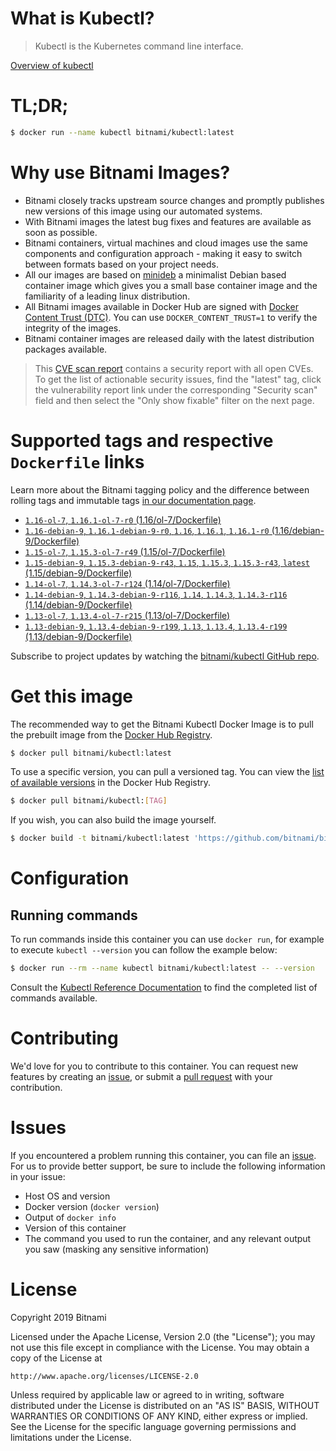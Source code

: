 
# What is Kubectl?

> Kubectl is the Kubernetes command line interface.

[Overview of kubectl](https://kubernetes.io/docs/reference/kubectl/overview/)

# TL;DR;

```bash
$ docker run --name kubectl bitnami/kubectl:latest
```

# Why use Bitnami Images?

* Bitnami closely tracks upstream source changes and promptly publishes new versions of this image using our automated systems.
* With Bitnami images the latest bug fixes and features are available as soon as possible.
* Bitnami containers, virtual machines and cloud images use the same components and configuration approach - making it easy to switch between formats based on your project needs.
* All our images are based on [minideb](https://github.com/bitnami/minideb) a minimalist Debian based container image which gives you a small base container image and the familiarity of a leading linux distribution.
* All Bitnami images available in Docker Hub are signed with [Docker Content Trust (DTC)](https://docs.docker.com/engine/security/trust/content_trust/). You can use `DOCKER_CONTENT_TRUST=1` to verify the integrity of the images.
* Bitnami container images are released daily with the latest distribution packages available.


> This [CVE scan report](https://quay.io/repository/bitnami/kubectl?tab=tags) contains a security report with all open CVEs. To get the list of actionable security issues, find the "latest" tag, click the vulnerability report link under the corresponding "Security scan" field and then select the "Only show fixable" filter on the next page.

# Supported tags and respective `Dockerfile` links

Learn more about the Bitnami tagging policy and the difference between rolling tags and immutable tags [in our documentation page](https://docs.bitnami.com/containers/how-to/understand-rolling-tags-containers/).


* [`1.16-ol-7`, `1.16.1-ol-7-r0` (1.16/ol-7/Dockerfile)](https://github.com/bitnami/bitnami-docker-kubectl/blob/1.16.1-ol-7-r0/1.16/ol-7/Dockerfile)
* [`1.16-debian-9`, `1.16.1-debian-9-r0`, `1.16`, `1.16.1`, `1.16.1-r0` (1.16/debian-9/Dockerfile)](https://github.com/bitnami/bitnami-docker-kubectl/blob/1.16.1-debian-9-r0/1.16/debian-9/Dockerfile)
* [`1.15-ol-7`, `1.15.3-ol-7-r49` (1.15/ol-7/Dockerfile)](https://github.com/bitnami/bitnami-docker-kubectl/blob/1.15.3-ol-7-r49/1.15/ol-7/Dockerfile)
* [`1.15-debian-9`, `1.15.3-debian-9-r43`, `1.15`, `1.15.3`, `1.15.3-r43`, `latest` (1.15/debian-9/Dockerfile)](https://github.com/bitnami/bitnami-docker-kubectl/blob/1.15.3-debian-9-r43/1.15/debian-9/Dockerfile)
* [`1.14-ol-7`, `1.14.3-ol-7-r124` (1.14/ol-7/Dockerfile)](https://github.com/bitnami/bitnami-docker-kubectl/blob/1.14.3-ol-7-r124/1.14/ol-7/Dockerfile)
* [`1.14-debian-9`, `1.14.3-debian-9-r116`, `1.14`, `1.14.3`, `1.14.3-r116` (1.14/debian-9/Dockerfile)](https://github.com/bitnami/bitnami-docker-kubectl/blob/1.14.3-debian-9-r116/1.14/debian-9/Dockerfile)
* [`1.13-ol-7`, `1.13.4-ol-7-r215` (1.13/ol-7/Dockerfile)](https://github.com/bitnami/bitnami-docker-kubectl/blob/1.13.4-ol-7-r215/1.13/ol-7/Dockerfile)
* [`1.13-debian-9`, `1.13.4-debian-9-r199`, `1.13`, `1.13.4`, `1.13.4-r199` (1.13/debian-9/Dockerfile)](https://github.com/bitnami/bitnami-docker-kubectl/blob/1.13.4-debian-9-r199/1.13/debian-9/Dockerfile)

Subscribe to project updates by watching the [bitnami/kubectl GitHub repo](https://github.com/bitnami/bitnami-docker-kubectl).

# Get this image

The recommended way to get the Bitnami Kubectl Docker Image is to pull the prebuilt image from the [Docker Hub Registry](https://hub.docker.com/r/bitnami/kubectl).

```bash
$ docker pull bitnami/kubectl:latest
```

To use a specific version, you can pull a versioned tag. You can view the [list of available versions](https://hub.docker.com/r/bitnami/kubectl/tags/) in the Docker Hub Registry.

```bash
$ docker pull bitnami/kubectl:[TAG]
```

If you wish, you can also build the image yourself.

```bash
$ docker build -t bitnami/kubectl:latest 'https://github.com/bitnami/bitnami-docker-kubectl.git#master:1.15/debian-9'
```

# Configuration

## Running commands

To run commands inside this container you can use `docker run`, for example to execute `kubectl --version` you can follow the example below:

```bash
$ docker run --rm --name kubectl bitnami/kubectl:latest -- --version
```

Consult the [Kubectl Reference Documentation](https://kubernetes.io/docs/reference/generated/kubectl/kubectl-commands) to find the completed list of commands available.

# Contributing

We'd love for you to contribute to this container. You can request new features by creating an [issue](https://github.com/bitnami/bitnami-docker-kubectl/issues), or submit a [pull request](https://github.com/bitnami/bitnami-docker-kubectl/pulls) with your contribution.

# Issues

If you encountered a problem running this container, you can file an [issue](https://github.com/bitnami/bitnami-docker-kubectl/issues). For us to provide better support, be sure to include the following information in your issue:

- Host OS and version
- Docker version (`docker version`)
- Output of `docker info`
- Version of this container
- The command you used to run the container, and any relevant output you saw (masking any sensitive information)

# License

Copyright 2019 Bitnami

Licensed under the Apache License, Version 2.0 (the "License");
you may not use this file except in compliance with the License.
You may obtain a copy of the License at

    http://www.apache.org/licenses/LICENSE-2.0

Unless required by applicable law or agreed to in writing, software
distributed under the License is distributed on an "AS IS" BASIS,
WITHOUT WARRANTIES OR CONDITIONS OF ANY KIND, either express or implied.
See the License for the specific language governing permissions and
limitations under the License.
